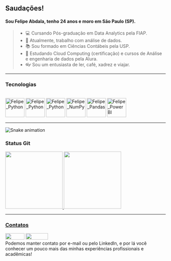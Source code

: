 ## Saudações!
#### Sou Felipe Abdala, tenho 24 anos e moro em São Paulo (SP).
>- 💻 Cursando Pós-graduação em Data Analytics pela FIAP.
>- 💼 Atualmente, trabalho com análise de dados.
>- 📚 Sou formado em Ciências Contábeis pela USP.
>- 🏹 Estudando Cloud Computing (certificação) e cursos de Análise e engenharia de dados pela Alura.
>- 👓 Sou um entusiasta de ler, café, xadrez e viajar.


***
### Tecnologias
<div style="display: inline_block"><br> 
  <img loading="lazy" alt="Felipe_Python" height="60" width="60" src="https://cdn.jsdelivr.net/gh/devicons/devicon@latest/icons/python/python-original.svg" />          
  <img loading="lazy" alt="Felipe_Python" height="60" width="60" src="https://cdn.jsdelivr.net/gh/devicons/devicon@latest/icons/apachespark/apachespark-original-wordmark.svg" />
  <img loading="lazy" alt="Felipe_Python" height="60" width="60" src="https://cdn.jsdelivr.net/gh/devicons/devicon@latest/icons/microsoftsqlserver/microsoftsqlserver-original-wordmark.svg" /> 
  <img loading="lazy" alt="Felipe_NumPy" height="60" width="60" src="https://devicon-website.vercel.app/api/numpy/original.svg" /> 
  <img loading="lazy" alt="Felipe_Pandas" height="60" width="60" src="https://devicon-website.vercel.app/api/pandas/original.svg" /> 
  <img loading="lazy" alt="Felipe_PowerBI" height="60" width="60" src="https://github.com/microsoft/PowerBI-Icons/blob/main/SVG/Power-BI.svg" />
</div>

___


![Snake animation](https://github.com/seu-usuário-aqui/Felipe-Abdala/blob/output/github-contribution-grid-snake.svg)

### Status Git
<div>
  <a href="https://github.com/Felipe-Abdala">
  <img height="180cm" src="http://github-readme-stats.vercel.app/api?username=Felipe-Abdala&show_icons=true&theme=github_dark&include_all_commits=true&count_private=true"/>
  <img height="180cm" src="http://github-readme-stats.vercel.app/api/top-langs/?username=Felipe-Abdala&layout=compact&langs_count=16&theme=github_dark"/>
</div>

***
### Contatos
<div>
  <a href = "mailto:felipeabdala@outlook.com"><img loading="lazy" height="20" width="60" img src="https://img.shields.io/badge/Outlook-0078D4?style=flat&logo=microsoft-outlook&logoColor=white"></a>
  <a href = "https://www.linkedin.com/in/Felipe-Abdalai" target="_blank"><img loading="lazy" height="20" width="70" src="https://img.shields.io/badge/-LinkedIn-%230077B5?style=for-the-badge&logo=linkedin&logoColor=white" target="_blank"></a>   
</div>
Podemos manter contato por e-mail ou pelo LinkedIn, e por lá você conhecer um pouco mais das minhas experiências profissionais e acadêmicas!




